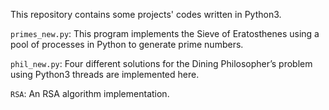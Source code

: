 This repository contains some projects' codes written in Python3.

`primes_new.py`: This program implements the Sieve of Eratosthenes using a pool of processes in Python to generate prime numbers.

`phil_new.py`:  Four different solutions for the Dining Philosopher’s problem using Python3 threads are implemented here.

`RSA`: An RSA algorithm implementation.
